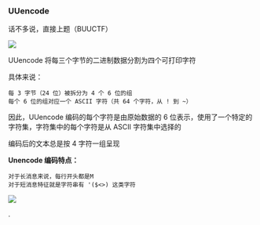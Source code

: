 ### UUencode

话不多说，直接上题（BUUCTF）

![](https://pic1.imgdb.cn/item/6784d863d0e0a243d4f3e242.jpg)

UUencode 将每三个字节的二进制数据分割为四个可打印字符

具体来说：

```
每 3 字节（24 位）被拆分为 4 个 6 位的组
每个 6 位的组对应一个 ASCII 字符（共 64 个字符，从 ! 到 ~）
```

因此，UUencode 编码的每个字符是由原始数据的 6 位表示，使用了一个特定的字符集，字符集中的每个字符是从 ASCII 字符集中选择的

编码后的文本总是按 4 字符一组呈现

**Unencode 编码特点：**

```
对于长消息来说，每行开头都是M
对于短消息特征就是字符串有 '($<>) 这类字符
```

![](https://pic1.imgdb.cn/item/6784dcdad0e0a243d4f3e83b.jpg)

.